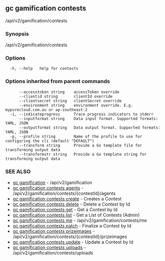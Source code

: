 ## gc gamification contests

/api/v2/gamification/contests

### Synopsis

/api/v2/gamification/contests

### Options

```
  -h, --help   help for contests
```

### Options inherited from parent commands

```
      --accesstoken string    accessToken override
      --clientid string       clientId override
      --clientsecret string   clientSecret override
      --environment string    environment override. E.g. mypurecloud.com.au or ap-southeast-2
  -i, --indicateprogress      Trace progress indicators to stderr
      --inputformat string    Data input format. Supported formats: YAML, JSON
      --outputformat string   Data output format. Supported formats: YAML, JSON
  -p, --profile string        Name of the profile to use for configuring the cli (default "DEFAULT")
      --transform string      Provide a Go template file for transforming output data
      --transformstr string   Provide a Go template string for transforming output data
```

### SEE ALSO

* [gc gamification](gc_gamification.html)	 - /api/v2/gamification
* [gc gamification contests agents](gc_gamification_contests_agents.html)	 - /api/v2/gamification/contests/{contestId}/agents
* [gc gamification contests create](gc_gamification_contests_create.html)	 - Creates a Contest
* [gc gamification contests delete](gc_gamification_contests_delete.html)	 - Delete a Contest by Id
* [gc gamification contests get](gc_gamification_contests_get.html)	 - Get a Contest by Id
* [gc gamification contests list](gc_gamification_contests_list.html)	 - Get a List of Contests (Admin)
* [gc gamification contests me](gc_gamification_contests_me.html)	 - /api/v2/gamification/contests/me
* [gc gamification contests patch](gc_gamification_contests_patch.html)	 - Finalize a Contest by Id
* [gc gamification contests prizeimages](gc_gamification_contests_prizeimages.html)	 - /api/v2/gamification/contests/{contestId}/prizeimages
* [gc gamification contests update](gc_gamification_contests_update.html)	 - Update a Contest by Id
* [gc gamification contests uploads](gc_gamification_contests_uploads.html)	 - /api/v2/gamification/contests/uploads


